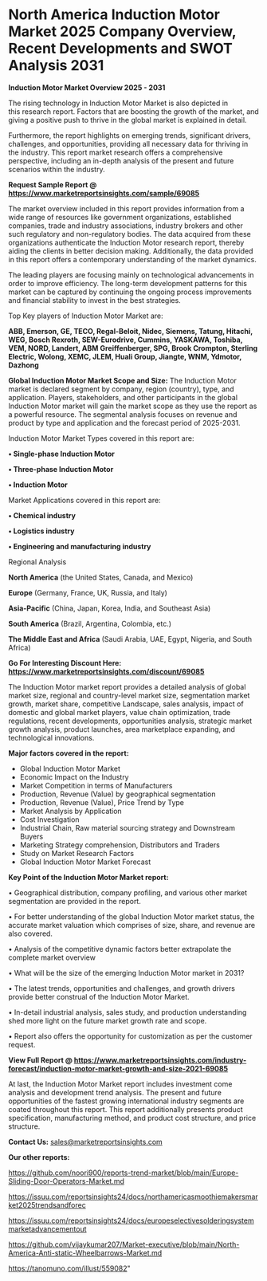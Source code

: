 # North America Induction Motor Market 2025 Company Overview, Recent Developments and SWOT Analysis 2031

<Strong> Induction Motor Market Overview 2025 - 2031</strong>

The rising technology in Induction Motor Market is also depicted in this research report. Factors that are boosting the growth of the market, and giving a positive push to thrive in the global market is explained in detail.

Furthermore, the report highlights on emerging trends, significant drivers, challenges, and opportunities, providing all necessary data for thriving in the industry. This report market research offers a comprehensive perspective, including an in-depth analysis of the present and future scenarios within the industry.

<strong>Request Sample Report @ <a href=https://www.marketreportsinsights.com/sample/69085>https://www.marketreportsinsights.com/sample/69085</a></strong>

The market overview included in this report provides information from a wide range of resources like government organizations, established companies, trade and industry associations, industry brokers and other such regulatory and non-regulatory bodies. The data acquired from these organizations authenticate the Induction Motor research report, thereby aiding the clients in better decision making. Additionally, the data provided in this report offers a contemporary understanding of the market dynamics.

The leading players are focusing mainly on technological advancements in order to improve efficiency. The long-term development patterns for this market can be captured by continuing the ongoing process improvements and financial stability to invest in the best strategies.

Top Key players of Induction Motor Market are:

<strong>ABB, Emerson, GE, TECO, Regal-Beloit, Nidec, Siemens, Tatung, Hitachi, WEG, Bosch Rexroth, SEW-Eurodrive, Cummins, YASKAWA, Toshiba, VEM, NORD, Landert, ABM Greiffenberger, SPG, Brook Crompton, Sterling Electric, Wolong, XEMC, JLEM, Huali Group, Jiangte, WNM, Ydmotor, Dazhong</strong>

<strong><b>Global Induction Motor Market Scope and Size:</b></strong>
The Induction Motor market is declared segment by company, region (country), type, and application. Players, stakeholders, and other participants in the global Induction Motor market will gain the market scope as they use the report as a powerful resource. The segmental analysis focuses on revenue and product by type and application and the forecast period of 2025-2031.

Induction Motor Market Types covered in this report are:

<strong>• Single-phase Induction Motor

• Three-phase Induction Motor

• Induction Motor</strong>

Market Applications covered in this report are:

<strong>• Chemical industry

• Logistics industry

• Engineering and manufacturing industry</strong> 

Regional Analysis

<strong>North America</strong> (the United States, Canada, and Mexico)

<strong>Europe</strong> (Germany, France, UK, Russia, and Italy)

<strong>Asia-Pacific</strong> (China, Japan, Korea, India, and Southeast Asia)

<strong>South America</strong> (Brazil, Argentina, Colombia, etc.)

<strong>The Middle East and Africa</strong> (Saudi Arabia, UAE, Egypt, Nigeria, and South Africa)

<strong>Go For Interesting Discount Here: <a href=https://www.marketreportsinsights.com/discount/69085>https://www.marketreportsinsights.com/discount/69085</a></strong>

The Induction Motor market report provides a detailed analysis of global market size, regional and country-level market size, segmentation market growth, market share, competitive Landscape, sales analysis, impact of domestic and global market players, value chain optimization, trade regulations, recent developments, opportunities analysis, strategic market growth analysis, product launches, area marketplace expanding, and technological innovations.

<strong><b>Major factors covered in the report:</b></strong>
<ul>
  <li>Global Induction Motor Market </li>
  <li>Economic Impact on the Industry</li>
  <li>Market Competition in terms of Manufacturers</li>
  <li>Production, Revenue (Value) by geographical segmentation</li>
  <li>Production, Revenue (Value), Price Trend by Type</li>
  <li>Market Analysis by Application</li>
  <li>Cost Investigation</li>
  <li>Industrial Chain, Raw material sourcing strategy and Downstream Buyers</li>
  <li>Marketing Strategy comprehension, Distributors and Traders</li>
  <li>Study on Market Research Factors</li>
  <li>Global Induction Motor Market Forecast</li>
</ul>

<strong><b>Key Point of the Induction Motor Market report:</b></strong>

• Geographical distribution, company profiling, and various other market segmentation are provided in the report.

• For better understanding of the global Induction Motor market status, the accurate market valuation which comprises of size, share, and revenue are also covered.

• Analysis of the competitive dynamic factors better extrapolate the complete market overview

• What will be the size of the emerging Induction Motor market in 2031?

• The latest trends, opportunities and challenges, and growth drivers provide better construal of the Induction Motor Market.

• In-detail industrial analysis, sales study, and production understanding shed more light on the future market growth rate and scope.

• Report also offers the opportunity for customization as per the customer request.

<strong><b>View Full Report @ <a href=https://www.marketreportsinsights.com/industry-forecast/induction-motor-market-growth-and-size-2021-69085>https://www.marketreportsinsights.com/industry-forecast/induction-motor-market-growth-and-size-2021-69085</a></b></strong>


At last, the Induction Motor Market report includes investment come analysis and development trend analysis. The present and future opportunities of the fastest growing international industry segments are coated throughout this report. This report additionally presents product specification, manufacturing method, and product cost structure, and price structure.

<strong>Contact Us:</strong>
sales@marketreportsinsights.com

<strong>Our other reports:</strong>

<a href=https://github.com/noori900/reports-trend-market/blob/main/Europe-Sliding-Door-Operators-Market.md>https://github.com/noori900/reports-trend-market/blob/main/Europe-Sliding-Door-Operators-Market.md</a>

<a href=https://issuu.com/reportsinsights24/docs/northamericasmoothiemakersmarket2025trendsandforec>https://issuu.com/reportsinsights24/docs/northamericasmoothiemakersmarket2025trendsandforec</a>

<a href=https://issuu.com/reportsinsights24/docs/europeselectivesolderingsystemmarketadvancementout>https://issuu.com/reportsinsights24/docs/europeselectivesolderingsystemmarketadvancementout</a>

<a href=https://github.com/vijaykumar207/Market-executive/blob/main/North-America-Anti-static-Wheelbarrows-Market.md>https://github.com/vijaykumar207/Market-executive/blob/main/North-America-Anti-static-Wheelbarrows-Market.md</a>

<a href=https://tanomuno.com/illust/559082>https://tanomuno.com/illust/559082</a>"
